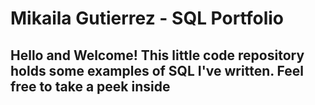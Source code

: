 # Mikaila Gutierrez - SQL Portfolio

## Hello and Welcome! This little code repository holds some examples of SQL I've written. Feel free to take a peek inside
